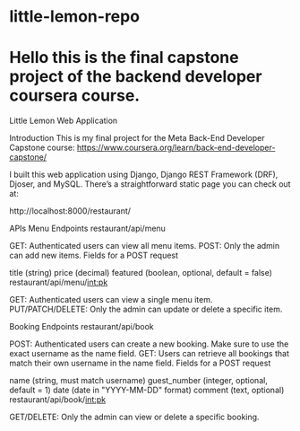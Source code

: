 # little-lemon-repo
# Hello this is the final capstone project of the backend developer coursera course.

Little Lemon Web Application

Introduction
This is my final project for the Meta Back-End Developer Capstone course:
https://www.coursera.org/learn/back-end-developer-capstone/

I built this web application using Django, Django REST Framework (DRF), Djoser, and MySQL. There’s a straightforward static page you can check out at:

http://localhost:8000/restaurant/


APIs
Menu Endpoints
restaurant/api/menu

GET: Authenticated users can view all menu items.
POST: Only the admin can add new items.
Fields for a POST request

title (string)
price (decimal)
featured (boolean, optional, default = false)
restaurant/api/menu/<int:pk>

GET: Authenticated users can view a single menu item.
PUT/PATCH/DELETE: Only the admin can update or delete a specific item.

Booking Endpoints
restaurant/api/book

POST: Authenticated users can create a new booking.
Make sure to use the exact username as the name field.
GET: Users can retrieve all bookings that match their own username in the name field.
Fields for a POST request

name (string, must match username)
guest_number (integer, optional, default = 1)
date (date in "YYYY-MM-DD" format)
comment (text, optional)
restaurant/api/book/<int:pk>

GET/DELETE: Only the admin can view or delete a specific booking.
